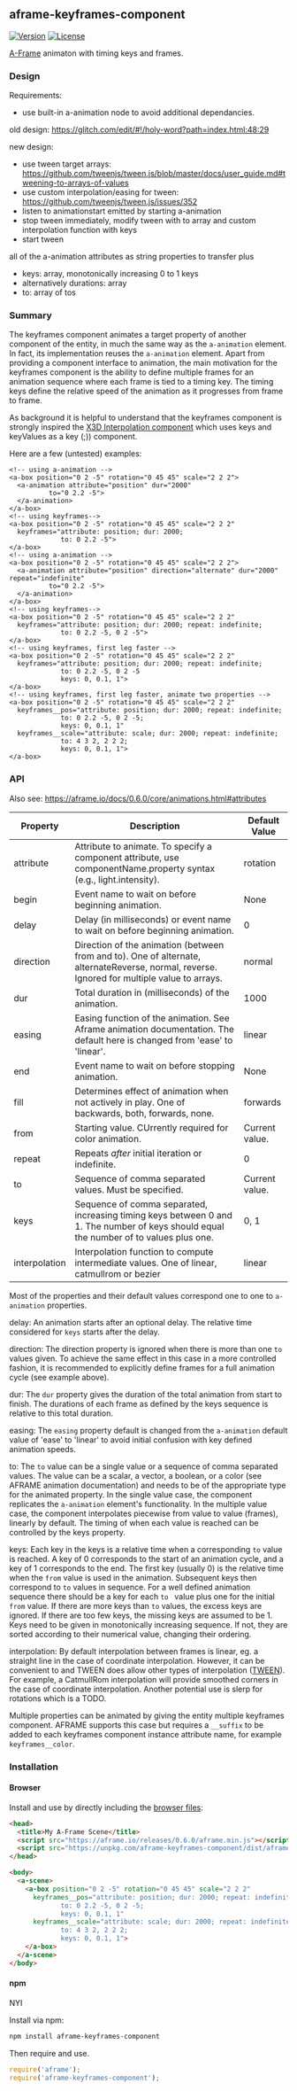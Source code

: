 ## aframe-keyframes-component

[![Version](http://img.shields.io/npm/v/aframe-keyframes-component.svg?style=flat-square)](https://npmjs.org/package/aframe-keyframes-component)
[![License](http://img.shields.io/npm/l/aframe-keyframes-component.svg?style=flat-square)](https://npmjs.org/package/aframe-keyframes-component)

[A-Frame](https://aframe.io) animaton with timing keys and frames.

### Design

Requirements:

- use built-in a-animation node to avoid additional dependancies.

old design:
https://glitch.com/edit/#!/holy-word?path=index.html:48:29

new design:

- use tween target arrays: https://github.com/tweenjs/tween.js/blob/master/docs/user_guide.md#tweening-to-arrays-of-values
- use custom interpolation/easing for tween: https://github.com/tweenjs/tween.js/issues/352
- listen to animationstart emitted by starting a-animation 
- stop tween immediately, modify tween with to array and custom interpolation function with keys
- start tween

all of the a-animation attributes as string properties to transfer plus
- keys: array, monotonically increasing 0 to 1 keys
- alternatively durations: array
- to: array of tos

### Summary

The keyframes component animates a target property of another component of the entity, in much the same way as the ```a-animation``` element. In fact, its implementation reuses the ```a-animation``` element. Apart from providing a component interface to animation, the main motivation for the keyframes component is the ability to define multiple frames for an animation sequence where each frame is tied to a timing key. The timing keys define the relative speed of the animation as it progresses from frame to frame.

As background it is helpful to understand that the keyframes component is strongly inspired the [X3D Interpolation component](http://www.web3d.org/documents/specifications/19775-1/V3.3/Part01/components/interp.html) which uses keys and keyValues as a key (;)) component.

Here are a few (untested) examples:
```
<!-- using a-animation -->
<a-box position="0 2 -5" rotation="0 45 45" scale="2 2 2">
  <a-animation attribute="position" dur="2000"
          to="0 2.2 -5">
  </a-animation>
</a-box>
<!-- using keyframes-->
<a-box position="0 2 -5" rotation="0 45 45" scale="2 2 2"
  keyframes="attribute: position; dur: 2000; 
             to: 0 2.2 -5">
</a-box>
<!-- using a-animation -->
<a-box position="0 2 -5" rotation="0 45 45" scale="2 2 2">
  <a-animation attribute="position" direction="alternate" dur="2000" repeat="indefinite"
          to="0 2.2 -5">
  </a-animation>
</a-box>
<!-- using keyframes-->
<a-box position="0 2 -5" rotation="0 45 45" scale="2 2 2"
  keyframes="attribute: position; dur: 2000; repeat: indefinite; 
             to: 0 2.2 -5, 0 2 -5">
</a-box>
<!-- using keyframes, first leg faster -->
<a-box position="0 2 -5" rotation="0 45 45" scale="2 2 2"
  keyframes="attribute: position; dur: 2000; repeat: indefinite; 
             to: 0 2.2 -5, 0 2 -5
             keys: 0, 0.1, 1">
</a-box>
<!-- using keyframes, first leg faster, animate two properties -->
<a-box position="0 2 -5" rotation="0 45 45" scale="2 2 2"
  keyframes__pos="attribute: position; dur: 2000; repeat: indefinite; 
             to: 0 2.2 -5, 0 2 -5;
             keys: 0, 0.1, 1"
  keyframes__scale="attribute: scale; dur: 2000; repeat: indefinite; 
             to: 4 3 2, 2 2 2;
             keys: 0, 0.1, 1">             
</a-box>
```
### API

Also see: https://aframe.io/docs/0.6.0/core/animations.html#attributes

| Property | Description | Default Value |
| -------- | ----------- | ------------- |
| attribute | Attribute to animate. To specify a component attribute, use componentName.property syntax (e.g., light.intensity).           |     rotation          |
| begin | Event name to wait on before beginning animation. | None |
| delay |	Delay (in milliseconds) or event name to wait on before beginning animation. |	0 |
| direction | Direction of the animation (between from and to). One of alternate, alternateReverse, normal, reverse. Ignored for multiple value to arrays. | normal |
| dur | Total duration in (milliseconds) of the animation. |	1000 |
| easing | Easing function of the animation. See Aframe animation documentation. The default here is changed from 'ease' to 'linear'. |	linear |
| end |	Event name to wait on before stopping animation. | None |
| fill |	Determines effect of animation when not actively in play. One of backwards, both, forwards, none. |	forwards |
| from |	Starting value. CUrrently required for color animation. |	Current value. |
| repeat | Repeats _after_ initial iteration or indefinite. |	0 |
| to | Sequence of comma separated values. Must be specified. |	Current value. |
| keys | Sequence of comma separated, increasing timing keys between 0 and 1. The number of keys should equal the number of to values plus one. | 0, 1 |
| interpolation | Interpolation function to compute intermediate values. One of linear, catmullrom or bezier | linear |

Most of the properties and their default values correspond one to one to ```a-animation``` properties. 

delay: An animation starts after an optional delay. The relative time considered for ```keys``` starts after the delay.

direction: The direction property is ignored when there is more than one `to` values given. To achieve the same effect in this case in a more controlled fashion, it is recommended to explicitly define frames for a full animation cycle (see example above).

dur: The ```dur``` property gives the duration of the total animation from start to finish. The durations of each frame as defined by the keys sequence is relative to this total duration.

easing: The ```easing``` property default is changed from the ```a-animation``` default value of 'ease' to 'linear' to avoid initial confusion with key defined animation speeds.

to: The ```to``` value can be a single value or a sequence of comma separated values. The value can be a scalar, a vector, a boolean, or a color (see AFRAME animation documentation) and needs to be of the appropriate type for the animated property. In the single value case, the component replicates the ```a-animation``` element's functionality. In the multiple value case, the component interpolates piecewise from value to value (frames), linearly by default. The timing of when each value is reached can be controlled by the keys property.

keys: Each key in the keys is a relative time when a corresponding ```to``` value is reached. A key of 0 corresponds to the start of an animation cycle, and a key of 1 corresponds to the end. The first key (usually 0) is the relative time when the ```from``` value is used in the animation. Subsequent keys then correspond to ```to``` values in sequence. For a well defined animation sequence there should be a key for each ```to ``` value plus one for the initial ```from``` value. If there are more keys than ```to``` values, the excess keys are ignored. If there are too few keys, the missing keys are assumed to be 1. Keys need to be given in monotonically increasing sequence. If not, they are sorted according to their numerical value, changing their ordering.

interpolation: By default interpolation between frames is linear, eg. a straight line in the case of coordinate interpolation. However, it can be convenient to and TWEEN does allow other types of interpolation ([TWEEN](https://github.com/tweenjs/tween.js/blob/master/docs/user_guide.md#tweening-to-arrays-of-values)). For example, a CatmullRom interpolation will provide smoothed corners in the case of coordinate interpolation. Another potential use is slerp for rotations which is a TODO.

Multiple properties can be animated by giving the entity multiple keyframes component. AFRAME supports this case but requires a `__suffix` to be added to each keyframes component instance attribute name, for example `keyframes__color`. 

### Installation

#### Browser

Install and use by directly including the [browser files](dist):

```html
<head>
  <title>My A-Frame Scene</title>
  <script src="https://aframe.io/releases/0.6.0/aframe.min.js"></script>
  <script src="https://unpkg.com/aframe-keyframes-component/dist/aframe-keyframes-component.min.js"></script>
</head>

<body>
  <a-scene>
    <a-box position="0 2 -5" rotation="0 45 45" scale="2 2 2"
      keyframes__pos="attribute: position; dur: 2000; repeat: indefinite; 
             to: 0 2.2 -5, 0 2 -5;
             keys: 0, 0.1, 1"
      keyframes__scale="attribute: scale; dur: 2000; repeat: indefinite; 
             to: 4 3 2, 2 2 2;
             keys: 0, 0.1, 1">             
    </a-box>
  </a-scene>
</body>
```

<!-- If component is accepted to the Registry, uncomment this. -->
<!--
Or with [angle](https://npmjs.com/package/angle/), you can install the proper
version of the component straight into your HTML file, respective to your
version of A-Frame:

```sh
angle install aframe-keyframes-component
```
-->

#### npm

NYI


Install via npm:

```bash
npm install aframe-keyframes-component
```

Then require and use.

```js
require('aframe');
require('aframe-keyframes-component');
```
